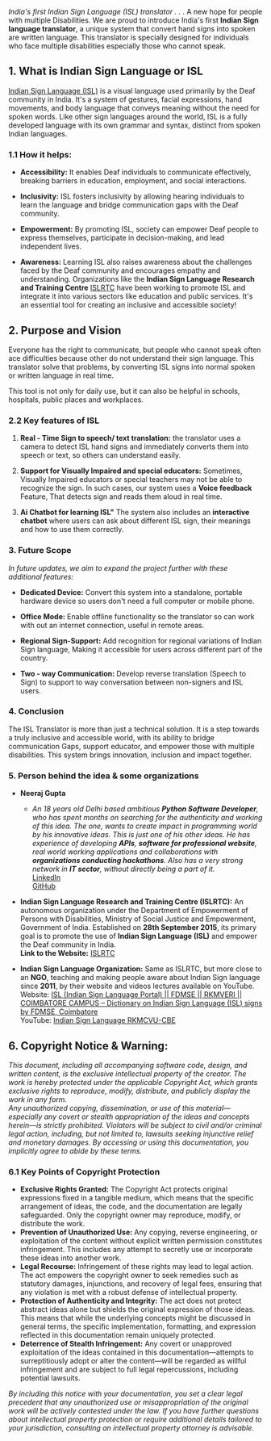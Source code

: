 *India's first Indian Sign Language (ISL) translator . . .*
A new hope for people with multiple Disabilities. We are proud to introduce India's first **Indian Sign language translator**, a unique system that convert hand signs into spoken are written language. This translator is specially designed for individuals who face multiple disabilities especially those who cannot speak.  


## 1. What is Indian Sign Language or ISL
[Indian Sign Language (ISL)](https://indiansignlanguage.org/) is a visual language used primarily by the  Deaf community in India. It's a system of gestures, facial expressions, hand movements, and body language that conveys meaning without the need for spoken words. Like other sign languages around the world, ISL is a fully developed language with its own grammar and syntax, distinct from spoken Indian languages.
  
  ### 1.1 How it helps:  
* **Accessibility:** It enables Deaf individuals to communicate effectively, breaking barriers in education, employment, and social interactions.  

* **Inclusivity:** ISL fosters inclusivity by allowing hearing individuals to learn the language and bridge communication gaps with the Deaf community.  

* **Empowerment:** By promoting ISL, society can empower Deaf people to express themselves, participate in decision-making, and lead independent lives.  

* **Awareness:** Learning ISL also raises awareness about the challenges faced by the Deaf community and encourages empathy and understanding. Organizations like the **Indian Sign Language Research and Training Centre** [ISLRTC](https://islrtc.nic.in/) have been working to promote ISL and integrate it into various sectors like education and public services. It's an essential tool for creating an inclusive and accessible society!
  
## 2. Purpose and Vision
Everyone has the right to communicate, but people who cannot speak often ace difficulties because other do not understand their sign language. This translator solve that problems, by converting ISL signs into normal spoken or written language in real time.  

This tool is not only for daily use, but it can also be helpful in schools, hospitals, public places and workplaces.

### 2.2 Key features of ISL
1. **Real - Time Sign to speech/ text translation:** the translator uses a camera to detect ISL hand signs and immediately converts them into speech or text, so others can understand easily.  

2. **Support for Visually Impaired and special educators:** Sometimes, Visually Impaired educators or special teachers may not be able to recognize the sign. In such cases, our system uses a **Voice feedback** Feature, That detects sign and reads them aloud in real time.

3. **Ai Chatbot for learning ISL"** The system also includes an **interactive chatbot** where users can ask about different ISL sign, their meanings and how to use them correctly.


### 3. Future Scope
*In future updates, we aim to expand the project further with these additional features:*  

* **Dedicated Device:** Convert this system into a standalone, portable hardware device so users don't need a full computer or mobile phone.  

* **Office Mode:** Enable offline functionality so the translator so can work with out an internet connection, useful in remote areas.  

* **Regional Sign-Support:** Add recognition for regional variations of Indian Sign language, Making it accessible for users across different part of the country.  

* **Two - way Communication:** Develop reverse translation  (Speech to Sign) to support to way conversation between non-signers and ISL users.

### 4. Conclusion
The ISL Translator is more than just a technical solution. It is a step towards a truly inclusive and accessible world, with its ability to bridge communication Gaps, support educator, and empower those with multiple disabilities. This system brings innovation, inclusion and impact together.

### 5. Person behind the idea & some organizations
* **Neeraj Gupta**  
  - *An 18 years old Delhi based ambitious __Python Software Developer__, who has spent months on searching for the authenticity and working of this idea. The one, wants to create impact in programming world by his innovative ideas. This is just one of his other ideas. He has experience of developing __APIs__, __software for professional website__, real world working applications and collaborations with __organizations conducting hackathons__. Also has a very strong network in __IT sector__, without directly being a part of it.*  
[LinkedIn](https://www.linkedin.com/in/neeraj-gupta26)  
[GitHub](https://www.github.com/GuptaCoderPython)  

* **Indian Sign Language Research and Training Centre (ISLRTC):** An autonomous organization under the Department of Empowerment of Persons with Disabilities, Ministry of Social Justice and Empowerment, Government of India. Established on **28th September 2015**, its primary goal is to promote the use of **Indian Sign Language (ISL)** and empower the Deaf community in India.  
**Link to the Website:** [ISLRTC](https://islrtc.nic.in/)  

* **Indian Sign Language Organization:** Same as ISLRTC, but more close to an **NGO**, teaching and making people aware about Indian Sign language since **2011**, by their website and videos lectures available on YouTube.  
Website: [ISL (Indian Sign Language Portal) || FDMSE || RKMVERI || COIMBATORE CAMPUS – Dictionary on Indian Sign Language (ISL) signs by FDMSE, Coimbatore](https://indiansignlanguage.org/)  
	YouTube: [Indian Sign Language RKMCVU-CBE](https://youtu.be/xwGHOUcnnHU?si=t0vIKtIJVh7FDFP8)  
 ## 6. Copyright Notice & Warning:  
 *This document, including all accompanying software code, design, and written content, is the exclusive intellectual property of the creator. The work is hereby protected under the applicable Copyright Act, which grants exclusive rights to reproduce, modify, distribute, and publicly display the work in any form.*   
  *Any unauthorized copying, dissemination, or use of this material—especially any covert or stealth appropriation of the ideas and concepts herein—is strictly prohibited. Violators will be subject to civil and/or criminal legal action, including, but not limited to, lawsuits seeking injunctive relief and monetary damages. By accessing or using this documentation, you implicitly agree to abide by these terms.*  
  
### 6.1 Key Points of Copyright Protection  
- **Exclusive Rights Granted:** The Copyright Act protects original expressions fixed in a tangible medium, which means that the specific arrangement of ideas, the code, and the documentation are legally safeguarded. Only the copyright owner may reproduce, modify, or distribute the work.
- **Prevention of Unauthorized Use:**  Any copying, reverse engineering, or exploitation of the content without explicit written permission constitutes infringement. This includes any attempt to secretly use or incorporate these ideas into another work.
- **Legal Recourse:** Infringement of these rights may lead to legal action. The act empowers the copyright owner to seek remedies such as statutory damages, injunctions, and recovery of legal fees, ensuring that any violation is met with a robust defense of intellectual property.
- **Protection of Authenticity and Integrity:**  The act does not protect abstract ideas alone but shields the original expression of those ideas. This means that while the underlying concepts might be discussed in general terms, the specific implementation, formatting, and expression reflected in this documentation remain uniquely protected.
- **Deterrence of Stealth Infringement:**  Any covert or unapproved exploitation of the ideas contained in this documentation—attempts to surreptitiously adopt or alter the content—will be regarded as willful infringement and are subject to full legal repercussions, including potential lawsuits.

*By including this notice with your documentation, you set a clear legal precedent that any unauthorized use or misappropriation of the original work will be actively contested under the law. If you have further questions about intellectual property protection or require additional details tailored to your jurisdiction, consulting an intellectual property attorney is advisable.*
